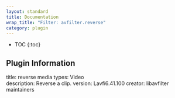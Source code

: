 ```yaml
---
layout: standard
title: Documentation
wrap_title: "Filter: avfilter.reverse"
category: plugin
---
```

* TOC
{:toc}

## Plugin Information

title: reverse
media types:
Video  
description: Reverse a clip.
version: Lavfi6.41.100
creator: libavfilter maintainers
